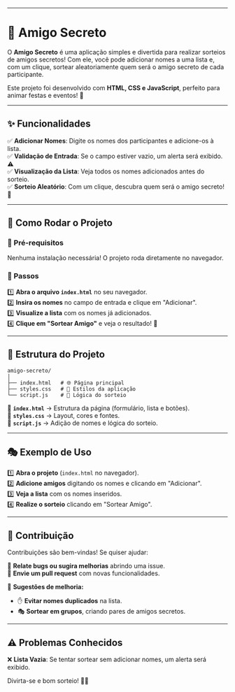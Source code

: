   

---

# 🎁 Amigo Secreto  

O **Amigo Secreto** é uma aplicação simples e divertida para realizar sorteios de amigos secretos! Com ele, você pode adicionar nomes a uma lista e, com um clique, sortear aleatoriamente quem será o amigo secreto de cada participante.  

Este projeto foi desenvolvido com **HTML, CSS e JavaScript**, perfeito para animar festas e eventos! 🎉  

---

## ✨ Funcionalidades  

✅ **Adicionar Nomes**: Digite os nomes dos participantes e adicione-os à lista.  
✅ **Validação de Entrada**: Se o campo estiver vazio, um alerta será exibido. ⚠️  
✅ **Visualização da Lista**: Veja todos os nomes adicionados antes do sorteio.  
✅ **Sorteio Aleatório**: Com um clique, descubra quem será o amigo secreto! 🎲  

---

## 🚀 Como Rodar o Projeto  

### 📌 Pré-requisitos  
Nenhuma instalação necessária! O projeto roda diretamente no navegador.  

### 🔹 Passos  

1️⃣ **Abra o arquivo `index.html`** no seu navegador.  
2️⃣ **Insira os nomes** no campo de entrada e clique em "Adicionar".  
3️⃣ **Visualize a lista** com os nomes já adicionados.  
4️⃣ **Clique em "Sortear Amigo"** e veja o resultado! 🎊  

---

## 📂 Estrutura do Projeto  

```
amigo-secreto/
│
├── index.html   # 🌐 Página principal
├── styles.css   # 🎨 Estilos da aplicação
└── script.js    # 🧠 Lógica do sorteio
```

📌 **`index.html`** → Estrutura da página (formulário, lista e botões).  
🎨 **`styles.css`** → Layout, cores e fontes.  
🧠 **`script.js`** → Adição de nomes e lógica do sorteio.  

---

## 🎭 Exemplo de Uso  

1️⃣ **Abra o projeto** (`index.html` no navegador).  
2️⃣ **Adicione amigos** digitando os nomes e clicando em "Adicionar".  
3️⃣ **Veja a lista** com os nomes inseridos.  
4️⃣ **Realize o sorteio** clicando em "Sortear Amigo".  

---

## 🤝 Contribuição  

Contribuições são bem-vindas! Se quiser ajudar:  

🔹 **Relate bugs ou sugira melhorias** abrindo uma issue.  
🔹 **Envie um pull request** com novas funcionalidades.  

📌 **Sugestões de melhoria:**  
- ✋ **Evitar nomes duplicados** na lista.  
- 🎭 **Sortear em grupos**, criando pares de amigos secretos.  

---

## ⚠️ Problemas Conhecidos  

❌ **Lista Vazia**: Se tentar sortear sem adicionar nomes, um alerta será exibido.  

Divirta-se e bom sorteio! 🎁🥳
